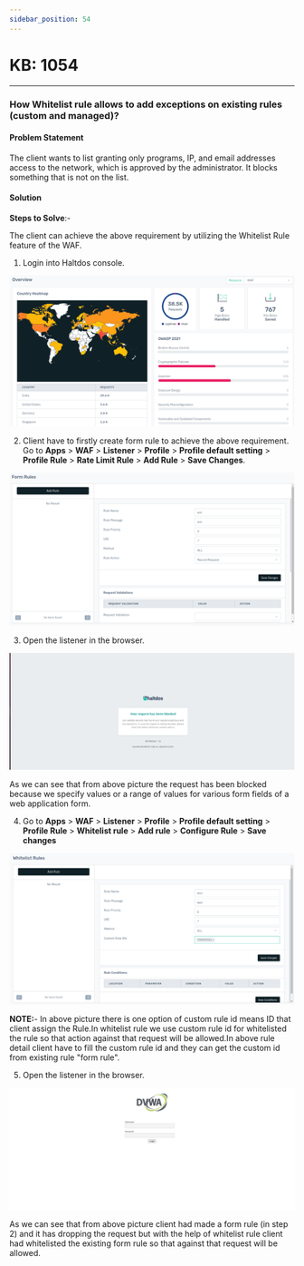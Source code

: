 ```yaml
---
sidebar_position: 54
---
```


# KB: 1054

---

### **How Whitelist rule allows to add exceptions on existing rules (custom and managed)?**

#### **Problem Statement**

The client wants to list granting only programs, IP, and email addresses access to the network, which is approved by the administrator. It blocks something that is not on the list.

#### **Solution**

**Steps to Solve**:-

The client can achieve the above requirement by utilizing the Whitelist Rule feature of the WAF.

1. Login into Haltdos console.

![kb-1054](/img/waf/v8/kb/kb_1054_overview.png)

2. Client have to firstly create form rule to achieve the above requirement.
Go to **Apps** > **WAF** > **Listener** > **Profile** > **Profile default setting** > **Profile Rule** > **Rate Limit  Rule** > **Add Rule** > **Save Changes**.

![kb-1054](/img/waf/v8/kb/kb_1054_form_rule.png)

3. Open the listener in the browser.

![kb-1054](/img/waf/v6/kb/link.png)

As we can see that from above picture the request has been blocked because we specify values or a range of values for various form fields of a web application form.

4. Go to **Apps** > **WAF** > **Listener** > **Profile** > **Profile default setting** > **Profile Rule** >  **Whitelist rule** > **Add rule** > **Configure Rule** > **Save changes**

![kb-1054](/img/waf/v8/kb/kb_1054_whitelist_rule.png)

**NOTE:**- In above picture there is one option of custom rule id means ID that client assign the Rule.In whitelist rule we use custom rule id for whitelisted the rule so that action against that request will be allowed.In above rule detail client have to fill the custom rule id and they can get the custom id from existing rule "form rule".

5. Open the listener in the browser.

![kb-1054](/img/waf/v6/kb/whitedvwa.png)

As we can see that from above picture client had made a form rule (in step 2) and it has dropping the request but with the help of whitelist rule client had whitelisted the existing form rule so that against that request will be allowed.


